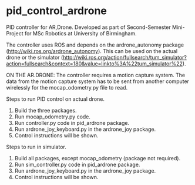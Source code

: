 # pid_control_ardrone
PID controller for AR,Drone. Developed as part of Second-Semester Mini-Project for MSc Robotics at University of Birmingham. 

The controller uses ROS and depends on the ardrone_autonomy package (http://wiki.ros.org/ardrone_autonomy).
This can be used on the actual drone or the simulator (http://wiki.ros.org/action/fullsearch/tum_simulator?action=fullsearch&context=180&value=linkto%3A%22tum_simulator%22).

ON THE AR.DRONE:
The controller requires a motion capture system.
The data from the motion capture system has to be sent from another computer wirelessly for the mocap_odometry.py file to read.

Steps to run PID control on actual drone.
1. Build the three packages.
2. Run mocap_odometry.py code.
3. Run controller.py code in pid_ardrone package.
4. Run ardrone_joy_keyboard.py in the ardrone_joy package.
5. Control instructions will be shown.

Steps to run in simulator. 
1. Build all packages, except mocap_odometry (package not required).
2. Run sim_controller.py code in pid_ardrone package.
3. Run ardrone_joy_keyboard.py in the ardrone_joy package.
4. Control instructions will be shown.
